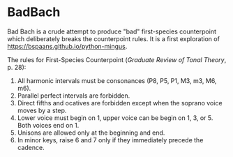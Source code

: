 # BadBach

Bad Bach is a crude attempt to produce "bad" first-species counterpoint which
deliberately breaks the counterpoint rules. It is a first exploration of
https://bspaans.github.io/python-mingus.

The rules for First-Species Counterpoint (*Graduate Review of Tonal Theory*, p.
28):

1. All harmonic intervals must be consonances (P8, P5, P1, M3, m3, M6, m6).
2. Parallel perfect intervals are forbidden.
3. Direct fifths and ocatives are forbidden except when the soprano voice moves
   by a step.
4. Lower voice must begin on 1, upper voice can be begin on 1, 3, or 5. Both
   voices end on 1.
5. Unisons are allowed only at the beginning and end.
6. In minor keys, raise 6 and 7 only if they immediately precede the cadence.
